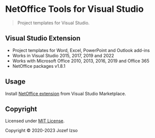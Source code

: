 # NetOffice Tools for Visual Studio

> Project templates for Visual Studio.

## Visual Studio Extension

* Project templates for Word, Excel, PowerPoint and Outlook add-ins
* Works in Visual Studio 2015, 2017, 2019 and 2022
* Works with Microsoft Office 2010, 2013, 2016, 2019 and Office 365
* NetOffice packages v1.8.1

## Usage

Install [NetOffice extension](https://marketplace.visualstudio.com/items?itemName=NetOffice.tools)
from Visual Studio Marketplace.

## Copyright

Licensed under [MIT License](LICENSE.txt).

Copyright © 2020-2023 Jozef Izso

